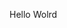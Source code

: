Hello Wolrd







































































































































































































































































































































































































































































































































































































































































































































































































































































































































































































































































































































































































































































































































































































































































































































































































































































































































































































































































































































































































































































































































































































































































































































































































































































































































































































































































































































































































































































































































































































































































































































































































































































































































































































































































































































































































































































































































































































































































































































































































































































































































































































































































































































































































































































































































































































































































































































































































































































































































































































































